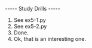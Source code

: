 ----- Study Drills -----
1. See ex5-1.py
2. See ex5-2.py
3. Done.
4. Ok, that is an interesting one.
